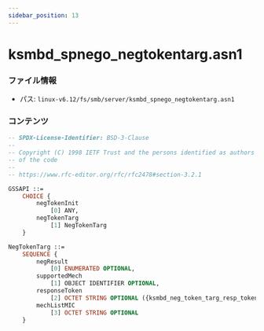 ```yaml
---
sidebar_position: 13
---
```

# ksmbd_spnego_negtokentarg.asn1

### ファイル情報

- パス: `linux-v6.12/fs/smb/server/ksmbd_spnego_negtokentarg.asn1`

### コンテンツ

```asn1
-- SPDX-License-Identifier: BSD-3-Clause
--
-- Copyright (C) 1998 IETF Trust and the persons identified as authors
-- of the code
--
-- https://www.rfc-editor.org/rfc/rfc2478#section-3.2.1

GSSAPI ::=
	CHOICE {
		negTokenInit
			[0] ANY,
		negTokenTarg
			[1] NegTokenTarg
	}

NegTokenTarg ::=
	SEQUENCE {
		negResult
			[0] ENUMERATED OPTIONAL,
		supportedMech
			[1] OBJECT IDENTIFIER OPTIONAL,
		responseToken
			[2] OCTET STRING OPTIONAL ({ksmbd_neg_token_targ_resp_token}),
		mechListMIC
			[3] OCTET STRING OPTIONAL
	}

```
